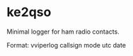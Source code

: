 # ke2qso
<p>Minimal logger for ham radio contacts.</p>

<p>Format: vviperlog callsign mode utc date</p>

